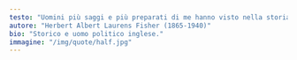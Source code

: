 ```yaml
---
testo: "Uomini più saggi e più preparati di me hanno visto nella storia una trama, un ritmo, un disegno prestabilito. Io queste armonie non riesco a vederle. Tutto quello che riesco a vedere sono delle situazioni di emergenza che si susseguono le une alle altre come fanno le onde."
autore: "Herbert Albert Laurens Fisher (1865-1940)"
bio: "Storico e uomo politico inglese."
immagine: "/img/quote/half.jpg"
---
```


